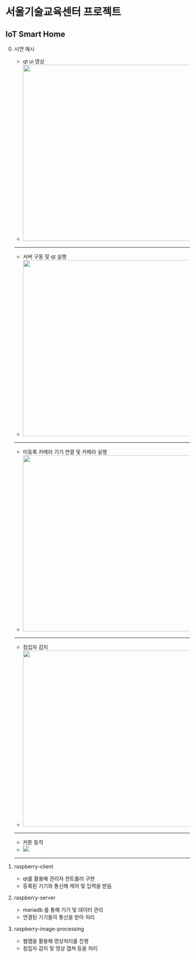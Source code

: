 서울기술교육센터 프로젝트
==============
IoT Smart Home 
-------------
0. 시연 예시
	- qt ui 영상
	- <img src="https://user-images.githubusercontent.com/17754057/139478657-8058e0aa-275a-462e-98ec-8a9be24e2f7f.gif" height="480">
	-------------
	- 서버 구동 및 qt 실행
	- <img src="https://user-images.githubusercontent.com/17754057/139481137-f33c2229-e1c3-4d7b-b070-cb9f6f699d36.gif" height="480">
	-------------
	- 미등록 카메라 기기 연결 및 카메라 실행
	- <img src="https://user-images.githubusercontent.com/17754057/139481169-ad35976a-5b10-46be-b0bd-fe52f8d8a091.gif" height="480">
	-------------
	- 침입자 감지
	- <img src="https://user-images.githubusercontent.com/17754057/139481196-2c730963-6fc9-4b98-9503-f41a47ca10fb.gif" height="480">
	-------------
	- 커튼 동작
	- <img src="https://user-images.githubusercontent.com/17754057/139482277-09f0800c-d20f-4e35-92df-683ecdb8be02.gif">
	-------------


1. raspberry-client
	- qt를 활용해 관리자 컨트롤러 구현
	- 등록된 기기와 통신해 제어 및 입력을 받음

2. raspberry-server
	- mariadb 를 통해 기기 및 데이터 관리
	- 연결된 기기들의 통신을 받아 처리
	
3. raspberry-image-processing
	- 웹캠을 활용해 영상처리를 진행
	- 침입자 감지 및 영상 캡쳐 등을 처리
